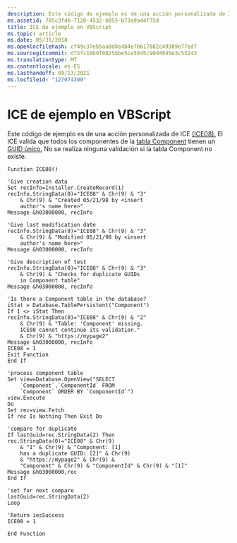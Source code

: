 ```yaml
---
description: Este código de ejemplo es de una acción personalizada de ICE (ICE08). El ICE valida que todos los componentes de la tabla Component tienen un GUID único. No se realiza ninguna validación si la tabla Component no existe.
ms.assetid: 785c3fd6-7120-4532-b055-b73a9a44f75d
title: ICE de ejemplo en VBScript
ms.topic: article
ms.date: 05/31/2018
ms.openlocfilehash: cf49c37eb5aa8d8e4b4e7b617802c49389e77ed7
ms.sourcegitcommit: d75fc10b9f0825bbe5ce5045c90d4045e3c53243
ms.translationtype: MT
ms.contentlocale: es-ES
ms.lasthandoff: 09/13/2021
ms.locfileid: "127074300"
---
```

# <a name="sample-ice-in-vbscript"></a>ICE de ejemplo en VBScript

Este código de ejemplo es de una acción personalizada de ICE [(ICE08).](ice08.md) El ICE valida que todos los componentes de la [tabla Component](component-table.md) tienen un [GUID único.](guid.md) No se realiza ninguna validación si la tabla Component no existe.


```VB
Function ICE08()

'Give creation data
Set recInfo=Installer.CreateRecord(1)
recInfo.StringData(0)="ICE08" & Chr(9) & "3" 
    & Chr(9) & "Created 05/21/98 by <insert 
    author's name here>"
Message &h03000000, recInfo

'Give last modification date
recInfo.StringData(0)="ICE08" & Chr(9) & "3" 
    & Chr(9) & "Modified 05/21/98 by <insert 
    author's name here>"
Message &h03000000, recInfo

'Give description of test
recInfo.StringData(0)="ICE08" & Chr(9) & "3" 
    & Chr(9) & "Checks for duplicate GUIDs 
    in Component table"
Message &h03000000, recInfo

'Is there a Component table in the database?
iStat = Database.TablePersistent("Component")
If 1 <> iStat Then
recInfo.StringData(0)="ICE08" & Chr(9) & "2" 
    & Chr(9) & "Table: 'Component' missing. 
    ICE08 cannot continue its validation." 
    & Chr(9) & "https://mypage2"
Message &h03000000, recInfo
ICE08 = 1
Exit Function
End If

'process component table
Set view=Database.OpenView("SELECT 
    `Component`,`ComponentId` FROM 
    `Component` ORDER BY `ComponentId`")
view.Execute
Do
Set rec=view.Fetch
If rec Is Nothing Then Exit Do

'compare for duplicate 
If lastGuid=rec.StringData(2) Then
rec.StringData(0)="ICE08" & Chr(9) 
    & "1" & Chr(9) & "Component: [1] 
    has a duplicate GUID: [2]" & Chr(9) 
    & "https://mypage2" & Chr(9) & 
    "Component" & Chr(9) & "ComponentId" & Chr(9) & "[1]"
Message &h03000000,rec
End If

'set for next compare
lastGuid=rec.StringData(2)
Loop

'Return iesSuccess 
ICE08 = 1

End Function
```



 

 



